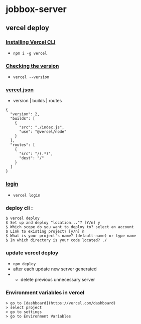 # jobbox-server

## vercel deploy

### [Installing Vercel CLI](https://vercel.com/docs/cli#installing-vercel-cli)

- `npm i -g vercel`

### [Checking the version](https://vercel.com/docs/cli#checking-the-version)

- `vercel --version`

### [vercel.json](https://github.com/ShahariarRahman/jobbox-server/commit/5d1958f586a217561e52c3faeac23bfa4b493b45)

- version | builds | routes

```
{
  "version": 2,
  "builds": [
    {
      "src": "./index.js",
      "use": "@vercel/node"
    }
  ],
  "routes": [
    {
      "src": "/(.*)",
      "dest": "/"
    }
  ]
}
```

### [login](https://vercel.com/docs/cli/login)

- `vercel login`

### deploy cli :

```
$ vercel deploy
$ Set up and deploy "location..."? [Y/n] y
$ Which scope do you want to deploy to? select an account
$ Link to existing project? [y/n] n
$ What is your project's name? (default-name) or type name
$ In which directory is your code located? ./
```

### update vercel deploy

- `npm deploy`
- after each update new server generated
- - delete previous unnecessary server

### Environment variables in vercel

```
> go to [dashboard](https://vercel.com/dashboard)
> select project
> go to settings
> go to Environment Variables
```
